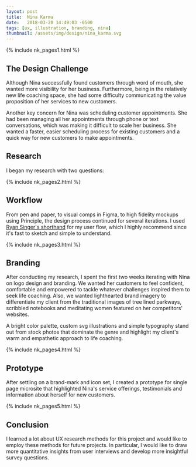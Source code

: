 ```yaml
---
layout: post
title:  Nina Karma
date:   2018-03-20 14:49:03 -0500 
tags: [ux, illustration, branding, nina]
thumbnail: /assets/img/design/nina_karma.svg
---
```


{% include nk_pages1.html %}

## The Design Challenge
Although Nina successfully found customers through word of mouth, she wanted more visibility for her business. Furthermore, being in the relatively new life coaching space, she had some difficulty communicating the value proposition of her services to new customers.

Another key concern for Nina was scheduling customer appointments. She had been managing all her appointments through phone or text conversations, which was making it difficult to scale her business. She wanted a faster, easier scheduling process for existing customers and a quick way for new customers to make appointments.

## Research
I began my research with two questions: 

{% include nk_pages2.html %}

## Workflow

From pen and paper, to visual comps in Figma, to high fidelity mockups using Principle, the design process continued for several iterations. I used [Ryan Singer's shorthand](https://signalvnoise.com/posts/1926-a-shorthand-for-designing-ui-flows) for my user flow, which I highly recommend since it's fast to sketch and simple to understand. 

{% include nk_pages3.html %}

## Branding

After conducting my research, I spent the first two weeks iterating with Nina on logo design and branding. We wanted her customers to feel confident, comfortable and empowered to tackle whatever challenges inspired them to seek life coaching. Also, we wanted lighthearted brand imagery to differentiate my client from the traditional images of tree lined parkways, scribbled notebooks and meditating women featured on her competitors' websites. 

A bright color palette, custom svg illustrations and simple typography stand out from stock photos that dominate the genre and highlight my client's warm and empathetic approach to life coaching.

{% include nk_pages4.html %}

## Prototype

After settling on a brand-mark and icon set, I created a prototype for single page microsite that highlighted Nina's service offerings, testimonials and information about herself for new customers.

{% include nk_pages5.html %}

## Conclusion
I learned a lot about UX research methods for this project and would like to employ these methods for future projects.  In particular, I would like to draw more quantitative insights from user interviews and develop more insightful survey questions.
